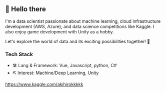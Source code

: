 
## 👋 Hello there


I'm a data scientist passionate about machine learning, cloud infrastructure development (AWS, Azure), and data science competitions like Kaggle. I also enjoy game development with Unity as a hobby.

Let's explore the world of data and its exciting possibilities together! 🚀


### Tech Stack
- 🛠 Lang & Framework: Vue, Javascript, python, C#
- ⛏ Interest: Machine/Deep Learning, Unity


https://www.kaggle.com/akihirokkkkk
